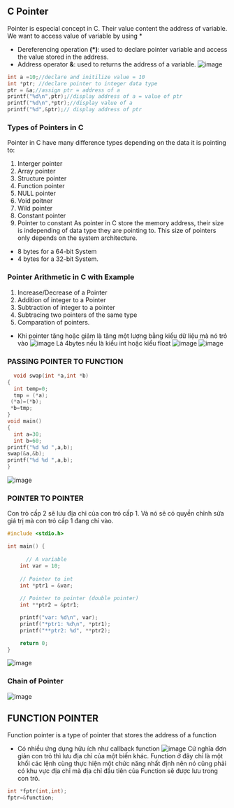 ## C Pointer
Pointer is especial concept in C. Their value content the address of variable. We want to access value of variable by using *
- Dereferencing operation **(*)**: used to declare pointer variable and access the value stored in the address.
- Address operator **&**: used to returns the address of a variable.
![image](https://github.com/user-attachments/assets/4a980294-d870-4894-8e54-5d524693370a)

```cpp
int a =10;//declare and initilize value = 10
int *ptr; //declare pointer to integer data type
ptr = &a;//assign ptr = address of a
printf("%d\n",ptr);//display address of a = value of ptr
printf("%d\n",*ptr);//display value of a
printf("%d",&ptr);// display address of ptr
```
### Types of Pointers in C
Pointer in C have many difference types depending on the data it is pointing to:
1. Interger pointer
2. Array pointer
3. Structure pointer
4. Function pointer
5. NULL pointer
6. Void poitner
7. Wild pointer
8. Constant pointer
9. Pointer to constant
As pointer in C store the memory address, their size is independing of data type they are pointing to. This size of pointers only depends on the system architecture.
- 8 bytes for a 64-bit System
- 4 bytes for a 32-bit System.
### Pointer Arithmetic in C with Example
1. Increase/Decrease of a Pointer
2. Addition of integer to a Pointer
3.  Subtraction of integer to a pointer
4.  Subtracing two pointers of the same type
5.  Comparation of pointers.
- Khi pointer tăng hoặc giảm là tăng một lượng bằng kiểu dữ liệu mà nó trỏ vào
  ![image](https://github.com/user-attachments/assets/ddcb51aa-50b6-4802-a49c-6d1f228b093a)
  Là 4bytes nếu là kiểu int hoặc kiểu float
  ![image](https://github.com/user-attachments/assets/29436f3b-a9d2-4b1a-bec0-c891205057b7)
  ![image](https://github.com/user-attachments/assets/99519f4f-7de3-4924-b33f-b24e89b0329c)
### PASSING POINTER TO FUNCTION
```cpp
  void swap(int *a,int *b)
{
  int temp=0;
  tmp = (*a);
 (*a)=(*b);
 *b=tmp;
}
void main()
{
  int a=30;
  int b=60;
printf("%d %d ",a,b);
swap(&a,&b);
printf("%d %d ",a,b);
}
```
![image](https://github.com/user-attachments/assets/20092f79-4b89-4745-b879-c5158015410b)
### POINTER TO POINTER
Con trỏ cấp 2 sẽ lưu địa chỉ của con trỏ cấp 1. Và nó sẽ có quyền chỉnh sửa giá trị mà con trỏ cấp 1 đang chỉ vào.
```cpp
#include <stdio.h>

int main() {
  
      // A variable
    int var = 10;
  
    // Pointer to int
    int *ptr1 = &var;
  
    // Pointer to pointer (double pointer)
    int **ptr2 = &ptr1;  

    printf("var: %d\n", var);          
    printf("*ptr1: %d\n", *ptr1);
    printf("**ptr2: %d", **ptr2);

    return 0;
}
```
![image](https://github.com/user-attachments/assets/a3a5bb60-4320-4243-9f87-d4c0abedb777)
### Chain of Pointer
![image](https://github.com/user-attachments/assets/824c3198-c6e7-41c9-bc44-f59964d80c4a)
## FUNCTION POINTER
Function pointer is a type of pointer that stores the address of a function
- Có nhiều ứng dụng hữu ích như callback function
  ![image](https://github.com/user-attachments/assets/d65d6f03-52c8-4fac-910b-e1376fad3fd5)
Cứ nghĩa đơn giản con trỏ thì lưu địa chỉ của một biến khác. Function ở đây chỉ là một khối các lệnh cùng thực hiện một chức năng nhất định nên nó cũng phải có khu vực địa chỉ mà địa chỉ đầu tiên của Function sẽ được lưu trong con trỏ.
```cpp
int *fptr(int,int);
fptr=&function;
```






